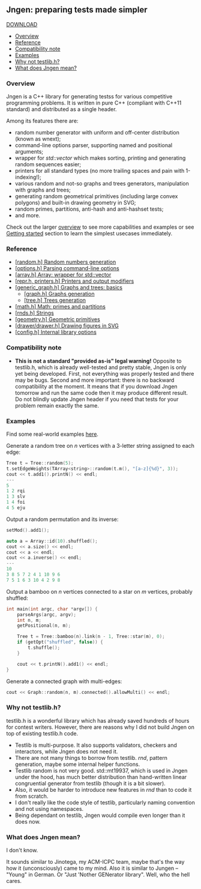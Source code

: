 ## Jngen: preparing tests made simpler

[DOWNLOAD](https://raw.githubusercontent.com/ifsmirnov/jngen/master/jngen.h)

* [Overview](#overview)
* [Reference](#reference)
* [Compatibility note](#compatibility-note)
* [Examples](#examples)
* [Why not testlib.h?](#why-not-testlibh)
* [What does Jngen mean?](#what-does-jngen-mean)

### Overview

Jngen is a C++ library for generating testss for various competitive programming problems.
It is written in pure C++ (compliant with C++11 standard) and distributed as a single header.

Among its features there are:
* random number generator with uniform and off-center distribution (known as wnext);
* command-line options parser, supporting named and positional arguments;
* wrapper for *std::vector* which makes sorting, printing and generating random sequences easier;
* printers for all standard types (no more trailing spaces and pain with 1-indexing!);
* various random and not-so graphs and trees generators, manipulation with graphs and trees;
* generating random geometrical primitives (including large convex polygons) and built-in drawing geometry in SVG;
* random primes, partitions, anti-hash and anti-hashset tests;
* and more.

Check out the larger [overview](/doc/overview.md) to see more capabilities and examples
or see [Getting started](/doc/getting_started.md) section to learn the simplest usecases immediately.

### Reference
* [[random.h] Random numbers generation](/doc/random.md)
* [[options.h] Parsing command-line options](/doc/getopt.md)
* [[array.h] Array: wrapper for std::vector](/doc/array.md)
* [[repr.h, printers.h] Printers and output modifiers](/doc/printers.md)
* [[generic_graph.h] Graphs and trees: basics](/doc/generic_graph.md)
    * [[graph.h] Graphs generation](/doc/graph.md)
    * [[tree.h] Trees generation](/doc/tree.md)
* [[math.h] Math: primes and partitions](/doc/math.md)
* [[rnds.h] Strings](/doc/strings.md)
* [[geometry.h] Geometric primitives](/doc/geometry.md)
* [[drawer/drawer.h] Drawing figures in SVG](/doc/drawer.md)
* [[config.h] Internal library options](/doc/config.md)

### Compatibility note
* **This is not a standard "provided as-is" legal warning!** Opposite to testlib.h, which is already well-tested and pretty stable, Jngen is only yet being developed. First, not everything was properly tested and there may be bugs. Second and more important: there is no backward compatibility at the moment. It means that if you download Jngen tomorrow and run the same code then it may produce different result. Do not blindly update Jngen header if you need that tests for your problem remain exactly the same.

### Examples
Find some real-world examples [here](/examples).

Generate a random tree on *n* vertices with a 3-letter string assigned to each edge:
```cpp
Tree t = Tree::random(5);
t.setEdgeWeights(TArray<string>::random(t.m(), "[a-z]{%d}", 3));
cout << t.add1().printN() << endl;
---
5
1 2 rqi
1 3 slv
1 4 foi
4 5 eju
```

Output a random permutation and its inverse:
```cpp
setMod().add1();

auto a = Array::id(10).shuffled();
cout << a.size() << endl;
cout << a << endl;
cout << a.inverse() << endl;
---
10
3 8 5 7 2 4 1 10 9 6
7 5 1 6 3 10 4 2 9 8
```

Output a bamboo on *n* vertices connected to a star on *m* vertices, probably shuffled:
```cpp
int main(int argc, char *argv[]) {
    parseArgs(argc, argv);
    int n, m;
    getPositional(n, m);

    Tree t = Tree::bamboo(n).link(n - 1, Tree::star(m), 0);
    if (getOpt("shuffled", false)) {
        t.shuffle();
    }

    cout << t.printN().add1() << endl;
}
```

Generate a connected graph with multi-edges:
```cpp
cout << Graph::random(n, m).connected().allowMulti() << endl;
```

### Why not testlib.h?
testlib.h is a wonderful library which has already saved hundreds of hours for contest writers. However, there are reasons why I did not build Jngen on top of existing testlib.h code.

* Testlib is multi-purpose. It also supports validators, checkers and interactors, while Jngen does not need it.
* There are not many things to borrow from testlib. *rnd*, pattern generation, maybe some internal helper functions.
* Testlib random is not very good. std::mt19937, which is used in Jngen under the hood, has much better distribution than hand-written linear congruential generator from testlib (though it is a bit slower).
* Also, it would be harder to introduce new features in *rnd* than to code it from scratch.
* I don't really like the code style of testlib, particularly naming convention and not using namespaces.
* Being dependant on testlib, Jngen would compile even longer than it does now.

### What does Jngen mean?
I don't know.

It sounds similar to Jinotega, my ACM-ICPC team, maybe that's the way how it (unconsciously) came to my mind. Also it is similar to Jungen – "Young" in German. Or "Just 'Nother GENerator library". Well, who the hell cares.
